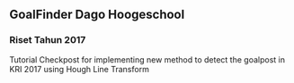 ## GoalFinder Dago Hoogeschool
### Riset Tahun 2017

Tutorial Checkpost for implementing new method to detect the goalpost in KRI 2017 using Hough Line Transform
